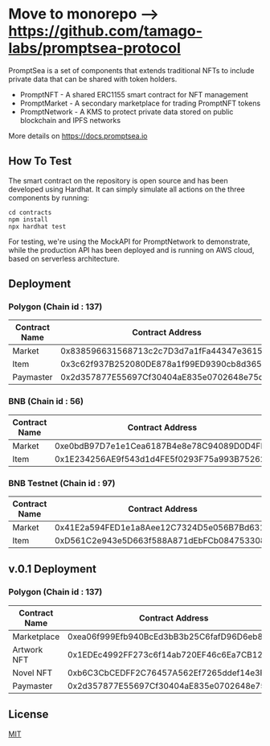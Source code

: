 # Move to monorepo --> https://github.com/tamago-labs/promptsea-protocol

PromptSea is a set of components that extends traditional NFTs to include private data that can be shared with token holders. 

- PromptNFT - A shared ERC1155 smart contract for NFT management
- PromptMarket - A secondary marketplace for trading PromptNFT tokens
- PromptNetwork - A KMS to protect private data stored on public blockchain and IPFS networks

More details on https://docs.promptsea.io

## How To Test

The smart contract on the repository is open source and has been developed using Hardhat. It can simply simulate all actions on the three components by running:

```
cd contracts
npm install
npx hardhat test
```

For testing, we're using the MockAPI for PromptNetwork to demonstrate, while the production API has been deployed and is running on AWS cloud, based on serverless architecture.

## Deployment

### Polygon (Chain id : 137) 

Contract Name | Contract Address 
--- | --- 
Market | 0x838596631568713c2c7D3d7a1fFa44347e361550
Item | 0x3c62f937B252080DE878a1f99ED9390cb8d36554
Paymaster | 0x2d357877E55697Cf30404aE835e0702648e75df6

### BNB (Chain id : 56) 

Contract Name | Contract Address 
--- | --- 
Market | 0xe0bdB97D7e1e1Cea6187B4e8e78C94089D0D4FFa
Item | 0x1E234256AE9f543d1d4FE5f0293F75a993B75262

### BNB Testnet (Chain id : 97) 

Contract Name | Contract Address 
--- | --- 
Market | 0x41E2a594FED1e1a8Aee12C7324D5e056B7Bd631D
Item | 0xD561C2e943e5D663f588A871dEbFCb084753308E

## v.0.1 Deployment

### Polygon (Chain id : 137) 

Contract Name | Contract Address 
--- | --- 
Marketplace | 0xea06f999Efb940BcEd3bB3b25C6fafD96D6eb869
Artwork NFT | 0x1EDEc4992FF273c6f14ab720EF46c6Ea7CB1240a
Novel NFT | 0xb6C3CbCEDFF2C76457A562Ef7265ddef14e3FA08
Paymaster | 0x2d357877E55697Cf30404aE835e0702648e75df6

## License

[MIT](./LICENSE)
